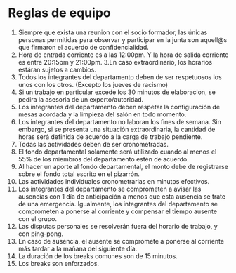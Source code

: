 # Reglas de equipo

1. Siempre que exista una reunion con el socio formador, las únicas personas permitidas para observar y participar en la junta son aquell@s que firmaron el acuerdo de confidencialidad. 
2. Hora de entrada corriente es a las 12:00pm. Y la hora de salida corriente es entre 20:15pm y 21:00pm. 
3.En caso extraordinario, los horarios estáran sujetos a cambios.
4. Todos los integrantes del departamento deben de ser respetuosos los unos con los otros. (Excepto los jueves de racismo)
5. Si un trabajo en particular excede los 30 minutos de elaboracion, se pedira la asesoria de un experto/autoridad. 
6. Los integrantes del departamento deben respetar la configuración de mesas acordada y la limpieza del salón en todo momento. 
7. Los integrantes del departamento no laboran los fines de semana. Sin embargo, si se presenta una situación extraordinaria, la cantidad de horas será definida de acuerdo a la carga de trabajo pendiente. 
8. Todas las actividades deben de ser cronometradas. 
9. El fondo departamental solamente será utilizado cuando al menos el 55% de los miembros del departamento estén de acuerdo. 
10. Al hacer un aporte al fondo departamental, el monto debe de registrarse sobre el fondo total escrito en el pizarrón. 
11. Las actividades individuales cronometrarlas en minutos efectivos. 
12. Los integrantes del departamento se comprometen a avisar las ausencias con 1 día de anticipación a menos que esta ausencia se trate de una emergencia. Igualmente, los integrantes del departamento se comprometen a ponerse al corriente y compensar el tiempo ausente con el grupo. 
13. Las disputas personales se resolverán fuera del horario de trabajo, y con ping-pong.
14. En caso de ausencia, el ausente se compromete a ponerse al corriente más tardar a la mañana del siguiente día. 
15. La duración de los breaks comunes son de 15 minutos. 
16. Los breaks son enforzados.
